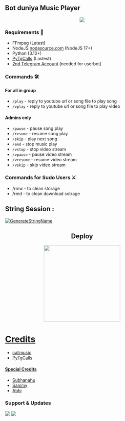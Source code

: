 <h2 align="centre">Bot duniya Music Player</h2>

<p align="center">
  <img src="https://telegra.ph/file/55202a2a5dd038bdbebea.jpg">
</p>

<h3>Requirements 📝</h3>

- FFmpeg (Latest)
- NodeJS [nodesource.com](https://nodesource.com/) (NodeJS 17+)
- Python (3.10+)
- [PyTgCalls](https://github.com/pytgcalls/pytgcalls) (Lastest)
- [2nd Telegram Account](https://telegram.org/blog/themes-accounts#multiple-accounts) (needed for userbot)

### Commands 🛠
#### For all in group
- `/play` - reply to youtube url or song file to play song
- `/vplay` - reply to youtube url or song file to play video
#### Admins only
- `/pause` - pause song play
- `/resume` - resume song play
- `/skip` - play next song
- `/end` - stop music play
- `/vstop` - stop video stream
- `/vpause` - pause video stream
- `/vresume` - resume video stream
- `/vskip` - skip video stream

### Commands for Sudo Users ⚔️
- /rmw - to clean storage
- /rmd - to clean download sotrage

## String Session :
[![GenerateStringName](https://img.shields.io/badge/repl.it-generateStringName-white)](https://t.me/Decode_String_bot)


<h2 align="center">
   Deploy
</h2>

<p align="center">
<a href="https://dashboard.heroku.com/new?template=https://github.com/AMANTYA1/RaiChu-music"><img src="https://img.shields.io/badge/Deploy%20To%20Heroku-blueviolet?style=for-the-badge&logo=heroku" width="250""/</a>  

# Credits
- callmusic 
- PyTgCalls

#### Special Credits
- [Subhanahu](https://t.me/Shubhanshutya)
- [Sammy](https://t.me/OpFriDay)
- [Abhi](https://t.me/VEXERA_MUSICS)

### Support & Updates 
<a href="https://t.me/PmPermit"><img src="https://img.shields.io/badge/Join-Group%20Support-red.svg?style=for-the-badge&logo=Telegram"></a> <a href="https://t.me/BotDuniya"><img src="https://img.shields.io/badge/Join-Updates%20Channel-white.svg?style=for-the-badge&logo=Telegram"></a>
